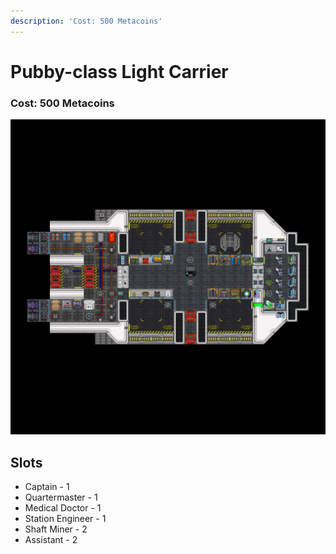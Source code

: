 ```yaml
---
description: 'Cost: 500 Metacoins'
---
```


# Pubby-class Light Carrier

### Cost:  500 Metacoins

![](<../.gitbook/assets/image (27) (1).png>)

## Slots

* Captain - 1
* Quartermaster - 1
* Medical Doctor - 1
* Station Engineer - 1
* Shaft Miner - 2
* Assistant - 2
